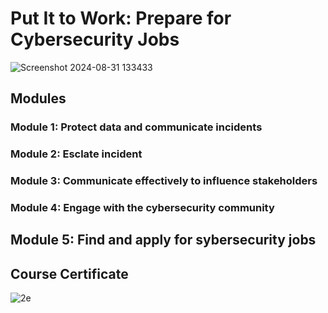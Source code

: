 # Put It to Work: Prepare for Cybersecurity Jobs

![Screenshot 2024-08-31 133433](https://github.com/user-attachments/assets/6161cebf-6c83-4e67-bb94-384b32f8dfa1)


## Modules
### Module 1: Protect data and communicate incidents 

### Module 2: Esclate incident 

### Module 3: Communicate effectively to influence stakeholders

### Module 4: Engage with the cybersecurity community

## Module 5: Find and apply for sybersecurity jobs


## Course Certificate
![2e](https://github.com/user-attachments/assets/af04d320-0fd6-4188-b2ea-1d404cf378b5)
